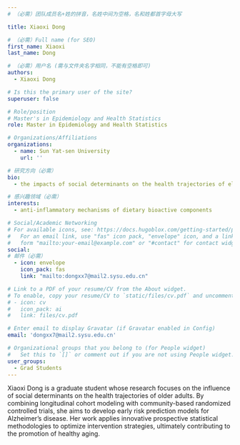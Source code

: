```yaml
---
# （必需）团队成员名+姓的拼音，名姓中间为空格，名和姓都首字母大写

title: Xiaoxi Dong

# （必需）Full name (for SEO)
first_name: Xiaoxi
last_name: Dong

# （必需）用户名 (需与文件夹名字相同，不能有空格即可)
authors:
  - Xiaoxi Dong

# Is this the primary user of the site?
superuser: false

# Role/position
# Master's in Epidemiology and Health Statistics
role: Master in Epidemiology and Health Statistics

# Organizations/Affiliations
organizations:
  - name: Sun Yat-sen University
    url: ''

# 研究方向（必需）
bio: 
  - the impacts of social determinants on the health trajectories of elderly populations

# 感兴趣领域（必需）
interests:
  - anti-inflammatory mechanisms of dietary bioactive components

# Social/Academic Networking
# For available icons, see: https://docs.hugoblox.com/getting-started/page-builder/#icons
#   For an email link, use "fas" icon pack, "envelope" icon, and a link in the
#   form "mailto:your-email@example.com" or "#contact" for contact widget.
social:
# 邮件（必需）
  - icon: envelope
    icon_pack: fas
    link: "mailto:dongxx7@mail2.sysu.edu.cn"

# Link to a PDF of your resume/CV from the About widget.
# To enable, copy your resume/CV to `static/files/cv.pdf` and uncomment the lines below.
# - icon: cv
#   icon_pack: ai
#   link: files/cv.pdf

# Enter email to display Gravatar (if Gravatar enabled in Config)
email: 'dongxx7@mail2.sysu.edu.cn'

# Organizational groups that you belong to (for People widget)
#   Set this to `[]` or comment out if you are not using People widget.
user_groups:
  - Grad Students
---
```


Xiaoxi Dong is a graduate student whose research focuses on the influence of social determinants on the health trajectories of older adults. By combining longitudinal cohort modeling with community-based randomized controlled trials, she aims to develop early risk prediction models for Alzheimer’s disease. Her work applies innovative prospective statistical methodologies to optimize intervention strategies, ultimately contributing to the promotion of healthy aging.


